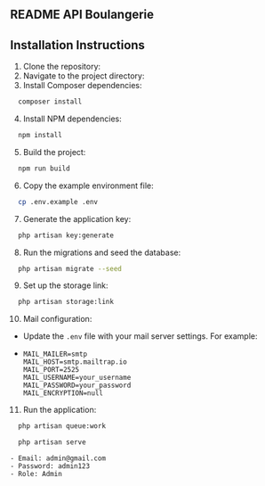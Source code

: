 ## README API Boulangerie

## Installation Instructions
1. Clone the repository:
2. Navigate to the project directory:
3. Install Composer dependencies:
```bash
  composer install
```
4. Install NPM dependencies:
```bash
  npm install
```
5. Build the project:
```bash
  npm run build
```

6. Copy the example environment file:
```bash
  cp .env.example .env
```
7. Generate the application key:

```bash
  php artisan key:generate
```
8. Run the migrations and seed the database:

```bash
  php artisan migrate --seed
```
9. Set up the storage link:
```bash
  php artisan storage:link
```
10. Mail configuration:
- Update the `.env` file with your mail server settings. For example:
- ```env
  MAIL_MAILER=smtp
  MAIL_HOST=smtp.mailtrap.io
  MAIL_PORT=2525
  MAIL_USERNAME=your_username
  MAIL_PASSWORD=your_password
  MAIL_ENCRYPTION=null
  ```
11. Run the application:
```bash
  php artisan queue:work
```
```bash
  php artisan serve
```

```
- Email: admin@gmail.com
- Password: admin123
- Role: Admin
